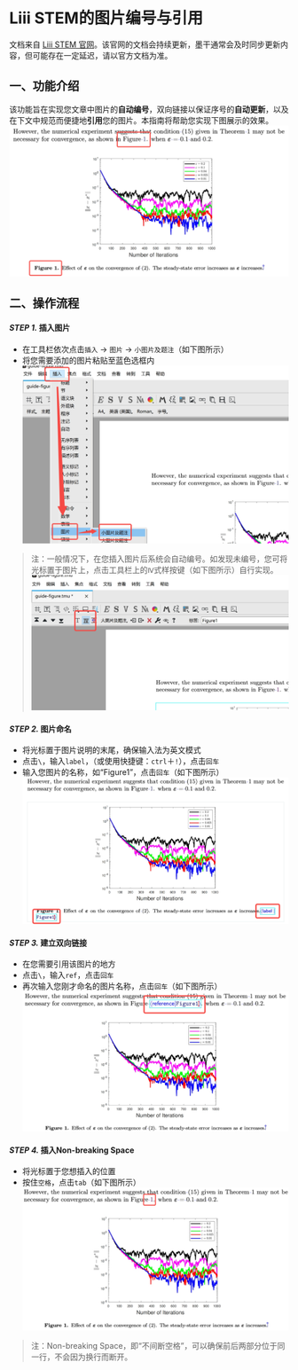 # Liii STEM的图片编号与引用

文档来自 [Liii STEM 官网](https://liiistem.cn/docs/guide-figure.html)。该官网的文档会持续更新，墨干通常会及时同步更新内容，但可能存在一定延迟，请以官方文档为准。

## 一、功能介绍  

该功能旨在实现您文章中图片的**自动编号**，双向链接以保证序号的**自动更新**，以及在下文中规范而便捷地**引用**您的图片。本指南将帮助您实现下图展示的效果。  
![图1](../../images/fig_1.png)   

## 二、操作流程

#### *STEP 1.* 插入图片  
- 在工具栏依次点击`插入` -> `图片` -> `小图片及题注`（如下图所示）  
- 将您需要添加的图片粘贴至蓝色选框内  
![图2](../../images/fig_2.png)  
>  注：一般情况下，在您插入图片后系统会自动编号。如发现未编号，您可将光标置于图片上，点击工具栏上的`Ⅳ`式样按键（如下图所示）自行实现。  
>  ![图3](../../images/fig_3.png)  

#### *STEP 2.* 图片命名

- 将光标置于图片说明的末尾，确保输入法为英文模式   
- 点击`\`，输入`label`，（或使用快捷键：`ctrl`＋`!`），点击`回车`  
- 输入您图片的名称，如“Figure1”，点击`回车`（如下图所示）  
![图4](../../images/fig_4.png)  

#### *STEP 3.* 建立双向链接

- 在您需要引用该图片的地方   
- 点击`\`，输入`ref`，点击`回车`   
- 再次输入您刚才命名的图片名称，点击`回车`（如下图所示）    
![图5](../../images/fig_5.png)  

#### *STEP 4.* 插入Non-breaking Space

- 将光标置于您想插入的位置    
- 按住`空格`，点击`tab`（如下图所示）    
![图6](../../images/fig_6.png)    
> 注：Non-breaking Space，即“不间断空格”，可以确保前后两部分位于同一行，不会因为换行而断开。